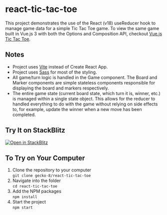 # react-tic-tac-toe

This project demonstrates the use of the React (v18) useReducer hook to manage game data for a simple Tic Tac Toe game. To view the same game built in Vue.js 3 with both the Options and Composition API, checkout [Vue.js Tic Tac Toe](https://github.com/gecko-8/vue3-tic-tac-toe).

## Notes

* Project uses [Vite](https://vitejs.dev/) instead of Create React App.
* Project uses [Sass](https://sass-lang.com/) for most of the styling.
* All game/turn logic is handled in the Game component. The Board and Marker components are simple stateless components responsible for displaying the board and markers respectively.
* The entire game state (current board state, which turn it is, winner, etc.) is managed within a single state object. This allows for the reducer to handled everything to do with the game without relying on side effects to, for example, update the winner when a new move has been completed.

## Try It on StackBlitz

[![Open in StackBlitz](https://developer.stackblitz.com/img/open_in_stackblitz.svg)](https://stackblitz.com/github/gecko-8/react-tic-tac-toe)

## To Try on Your Computer

1. Clone the repository to your computer  
  ```git clone gecko-8/react-tic-tac-toe```
1. Navigate into the folder  
  ```cd react-tic-tac-toe```
1. Add the NPM packages  
  ```npm install```  
1. Start the project  
  ```npm start```
